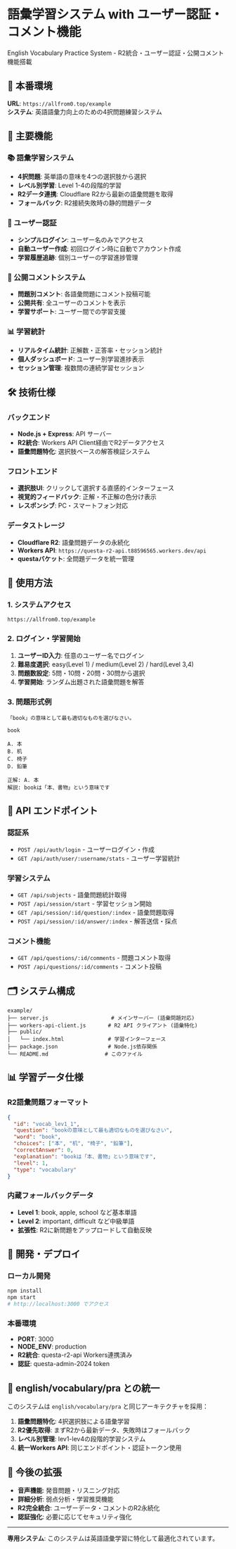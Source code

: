 # 語彙学習システム with ユーザー認証・コメント機能

English Vocabulary Practice System - R2統合・ユーザー認証・公開コメント機能搭載

## 🚀 本番環境

**URL**: `https://allfrom0.top/example`  
**システム**: 英語語彙力向上のための4択問題練習システム

## 🎯 主要機能

### 📚 語彙学習システム
- **4択問題**: 英単語の意味を4つの選択肢から選択
- **レベル別学習**: Level 1-4の段階的学習
- **R2データ連携**: Cloudflare R2から最新の語彙問題を取得
- **フォールバック**: R2接続失敗時の静的問題データ

### 🔐 ユーザー認証
- **シンプルログイン**: ユーザー名のみでアクセス
- **自動ユーザー作成**: 初回ログイン時に自動でアカウント作成
- **学習履歴追跡**: 個別ユーザーの学習進捗管理

### 💬 公開コメントシステム
- **問題別コメント**: 各語彙問題にコメント投稿可能
- **公開共有**: 全ユーザーのコメントを表示
- **学習サポート**: ユーザー間での学習支援

### 📊 学習統計
- **リアルタイム統計**: 正解数・正答率・セッション統計
- **個人ダッシュボード**: ユーザー別学習進捗表示
- **セッション管理**: 複数問の連続学習セッション

## 🛠 技術仕様

### バックエンド
- **Node.js + Express**: API サーバー
- **R2統合**: Workers API Client経由でR2データアクセス
- **語彙問題特化**: 選択肢ベースの解答検証システム

### フロントエンド
- **選択肢UI**: クリックして選択する直感的インターフェース
- **視覚的フィードバック**: 正解・不正解の色分け表示
- **レスポンシブ**: PC・スマートフォン対応

### データストレージ
- **Cloudflare R2**: 語彙問題データの永続化
- **Workers API**: `https://questa-r2-api.t88596565.workers.dev/api`
- **questaバケット**: 全問題データを統一管理

## 📖 使用方法

### 1. システムアクセス
```
https://allfrom0.top/example
```

### 2. ログイン・学習開始
1. **ユーザーID入力**: 任意のユーザー名でログイン
2. **難易度選択**: easy(Level 1) / medium(Level 2) / hard(Level 3,4)
3. **問題数設定**: 5問・10問・20問・30問から選択
4. **学習開始**: ランダム出題された語彙問題を解答

### 3. 問題形式例
```
「book」の意味として最も適切なものを選びなさい。

book

A. 本
B. 机  
C. 椅子
D. 鉛筆

正解: A. 本
解説: bookは「本、書物」という意味です
```

## 🔄 API エンドポイント

### 認証系
- `POST /api/auth/login` - ユーザーログイン・作成
- `GET /api/auth/user/:username/stats` - ユーザー学習統計

### 学習システム
- `GET /api/subjects` - 語彙問題統計取得
- `POST /api/session/start` - 学習セッション開始
- `GET /api/session/:id/question/:index` - 語彙問題取得
- `POST /api/session/:id/answer/:index` - 解答送信・採点

### コメント機能
- `GET /api/questions/:id/comments` - 問題コメント取得
- `POST /api/questions/:id/comments` - コメント投稿

## 🗂 システム構成

```
example/
├── server.js                    # メインサーバー (語彙問題対応)
├── workers-api-client.js       # R2 API クライアント (語彙特化)
├── public/
│   └── index.html              # 学習インターフェース
├── package.json                # Node.js依存関係
└── README.md                  # このファイル
```

## 📊 学習データ仕様

### R2語彙問題フォーマット
```json
{
  "id": "vocab_lev1_1",
  "question": "bookの意味として最も適切なものを選びなさい",
  "word": "book",
  "choices": ["本", "机", "椅子", "鉛筆"],
  "correctAnswer": 0,
  "explanation": "bookは「本、書物」という意味です",
  "level": 1,
  "type": "vocabulary"
}
```

### 内蔵フォールバックデータ
- **Level 1**: book, apple, school など基本単語
- **Level 2**: important, difficult など中級単語
- **拡張性**: R2に新問題をアップロードして自動反映

## 🚀 開発・デプロイ

### ローカル開発
```bash
npm install
npm start
# http://localhost:3000 でアクセス
```

### 本番環境
- **PORT**: 3000
- **NODE_ENV**: production
- **R2統合**: questa-r2-api Workers連携済み
- **認証**: questa-admin-2024 token

## 🌟 english/vocabulary/pra との統一

このシステムは `english/vocabulary/pra` と同じアーキテクチャを採用：

1. **語彙問題特化**: 4択選択肢による語彙学習
2. **R2優先取得**: まずR2から最新データ、失敗時はフォールバック
3. **レベル別管理**: lev1-lev4の段階的学習システム
4. **統一Workers API**: 同じエンドポイント・認証トークン使用

## 🔮 今後の拡張

- **音声機能**: 発音問題・リスニング対応
- **詳細分析**: 弱点分析・学習推奨機能
- **R2完全統合**: ユーザーデータ・コメントのR2永続化
- **認証強化**: 必要に応じてセキュリティ強化

---

**専用システム**: このシステムは英語語彙学習に特化して最適化されています。